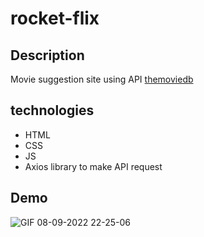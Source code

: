 # rocket-flix

## Description

Movie suggestion site using API <a href="https://developers.themoviedb.org/3/getting-started/introduction">themoviedb</a>

## technologies

- HTML
- CSS
- JS
- Axios library to make API request

## Demo 
![GIF 08-09-2022 22-25-06](https://user-images.githubusercontent.com/77994942/189254783-cbbfec11-ad71-473c-8109-33bd6be6c5f5.gif)
